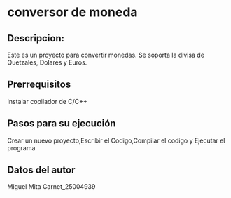 # conversor de moneda
## Descripcion:
Este es un proyecto para convertir monedas. Se soporta la divisa de Quetzales, Dolares y Euros.

## Prerrequisitos
Instalar copilador de C/C++

## Pasos para su ejecución
Crear un nuevo proyecto,Escribir el Codigo,Compilar el codigo y Ejecutar el programa 

## Datos del autor 
Miguel Mita Carnet_25004939

